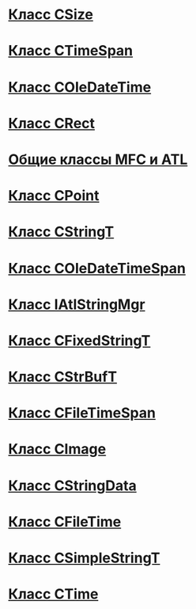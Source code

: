 # [Класс CSize](csize-class.md)
# [Класс CTimeSpan](ctimespan-class.md)
# [Класс COleDateTime](coledatetime-class.md)
# [Класс CRect](crect-class.md)
# [Общие классы MFC и ATL](classes-shared-by-mfc-and-atl.md)
# [Класс CPoint](cpoint-class.md)
# [Класс CStringT](cstringt-class.md)
# [Класс COleDateTimeSpan](coledatetimespan-class.md)
# [Класс IAtlStringMgr](iatlstringmgr-class.md)
# [Класс CFixedStringT](cfixedstringt-class.md)
# [Класс CStrBufT](cstrbuft-class.md)
# [Класс CFileTimeSpan](cfiletimespan-class.md)
# [Класс CImage](cimage-class.md)
# [Класс CStringData](cstringdata-class.md)
# [Класс CFileTime](cfiletime-class.md)
# [Класс CSimpleStringT](csimplestringt-class.md)
# [Класс CTime](ctime-class.md)

